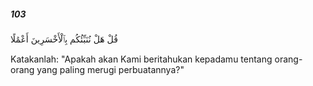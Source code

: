 ##### 103

<span class="ayah">قُلْ هَلْ نُنَبِّئُكُم بِٱلْأَخْسَرِينَ أَعْمَٰلًا</span>

<span class="ayah_translation">Katakanlah: "Apakah akan Kami beritahukan kepadamu tentang orang-orang yang paling merugi perbuatannya?"</span>
